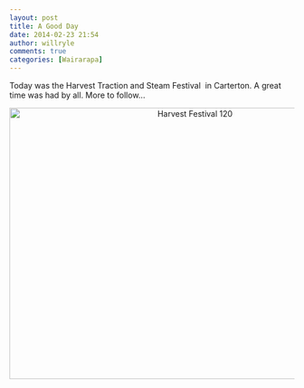 ```yaml
---
layout: post
title: A Good Day
date: 2014-02-23 21:54
author: willryle
comments: true
categories: [Wairarapa]
---
```

Today was the Harvest Traction and Steam Festival  in Carterton. A great time was had by all. More to follow...
<p style="text-align:center;"><a href="http://willryle.files.wordpress.com/2014/02/harvest-festival-120.jpg" target="_blank"><img class="aligncenter size-large wp-image-1856" alt="Harvest Festival 120" src="http://willryle.files.wordpress.com/2014/02/harvest-festival-120.jpg?w=640" width="640" height="480" /></a></p>
